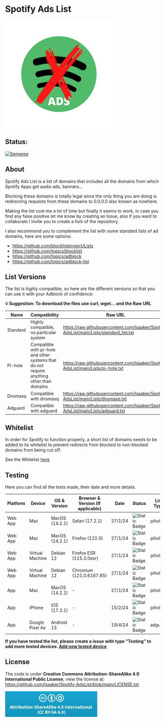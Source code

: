 # Spotify Ads List

![Spotify-AdsList Logo](https://github.com/Isaaker/Spotify-AdsList/raw/main/images/spotify_ads_list_logo.png)

## Status:

[![Semgrep](https://github.com/Isaaker/Ghost_Simulator_ES/actions/workflows/semgrep.yml/badge.svg)](https://github.com/Isaaker/Ghost_Simulator_ES/actions/workflows/semgrep.yml)

## About

Spotify Ads List is a list of domains that includes all the domains from which Spotify Apps get audio ads, banners...

Blocking these domains is totally legal since the only thing you are doing is redirecting requests from these domains to 0.0.0.0 also known as nowhere.

Making the list cost me a lot of time but finally it seems to work, in case you find any false positive let me know by creating an Issue, also if you want to collaborate I invite you to create a fork of the repository.

I also recommend you to complement the list with some standard lists of ad domains, here are some options:

- https://github.com/blocklistproject/Lists
- https://github.com/topics/blocklist
- https://github.com/topics/adblock
- https://github.com/topics/adblock-list

## List Versions

The list is highly compatible, so here are the different versions so that you can use it with your Adblock of confidence:

**💡 Suggestion: To download the files use curl, wget... and the Raw URL**
 
| Name | Compatibility | Raw URL | File |
| -- | -- | -- | -- |
| Standard | Highly compatible, no particular system | https://raw.githubusercontent.com/Isaaker/Spotify-AdsList/main/Lists/standard_list.txt | https://github.com/Isaaker/Spotify-AdsList/blob/main/Lists/standard_list.txt
| Pi-hole | Compatible with pi-hole and other systems that do not require anything other than domains | https://raw.githubusercontent.com/Isaaker/Spotify-AdsList/main/Lists/pi-hole.txt | https://github.com/Isaaker/Spotify-AdsList/blob/main/Lists/pi-hole.txt
| Dnsmasq | Compatible with dnsmasq | https://raw.githubusercontent.com/Isaaker/Spotify-AdsList/main/Lists/dnsmasq.txt | https://github.com/Isaaker/Spotify-AdsList/blob/main/Lists/dnsmasq.txt
| Adguard | Compatible with adguard | https://raw.githubusercontent.com/Isaaker/Spotify-AdsList/main/Lists/adguard.txt | https://github.com/Isaaker/Spotify-AdsList/blob/main/Lists/adguard.txt

## Whitelist

In order for Spotify to function properly, a short list of domains needs to be added to its whitelist to prevent redirects from blocked to non-blocked domains from being cut off.

See the Whitelist [here](https://github.com/Isaaker/Spotify-AdsList/blob/main/Lists/WHITELIST.md)

## Testing

Here you can find all the tests made, their date and more details.

| Platform | Device | OS & Version | Browser & Version (If applicable) | Date | Status | List Type |
| -- | -- | -- | -- | -- | -- | -- |
| Web App | Mac | MacOS (14.2.1) | Safari (17.2.1) | 27/1/24 | ![Static Badge](https://img.shields.io/badge/Status-OK-green?logo=spotify) | pihole |
| Web App | Mac | MacOS (14.2.1) | Firefox (122.0) | 27/1/24 | ![Static Badge](https://img.shields.io/badge/Status-OK-green?logo=spotify) | pihole |
| Web App | Virtual Machine| Debian 12 | Firefox ESR (115.3.0esr)| 27/1/24 | ![Static Badge](https://img.shields.io/badge/Status-ERROR-red?logo=spotify) | pihole |
| Web App | Virtual Machine | Debian 12 | Chromium (121.0.6167.85)| 27/1/24 | ![Static Badge](https://img.shields.io/badge/Status-ERROR-red?logo=spotify) | pihole |
| App | Mac | MacOS (14.2.1) | - | 27/1/24 | ![Static Badge](https://img.shields.io/badge/Status-OK-green?logo=spotify) | pihole |
| App | iPhone | iOS (17.3.1) | - | 15/2/24 | ![Static Badge](https://img.shields.io/badge/Status-OK-green?logo=spotify) | pihole |
| App | Google Pixel 4a | Android 13 | - | 19/4/24 | ![Static Badge](https://img.shields.io/badge/Status-ERROR-red?logo=spotify) | adguard |

**If you have tested the list, please create a issue with type "Testing" to add more tested devices. [Add new tested device](https://github.com/Isaaker/Spotify-AdsList/issues/new?assignees=&labels=Testing&projects=&template=testing.yml&title=New+Testing+Device%3A+%5BDevice+Name%5D+%2F+%5BDevice+OS%26Version%5D)**

## License
The code is under **Creative Commons Attribution-ShareAlike 4.0 International Public License**, view the license at: https://github.com/Isaaker/Spotify-AdsList/blob/main/LICENSE.txt

![Creative Commons Attribution-ShareAlike 4.0 International Public License Logo](https://github.com/Isaaker/Spotify-AdsList/raw/main/images/License-Image.jpeg)
